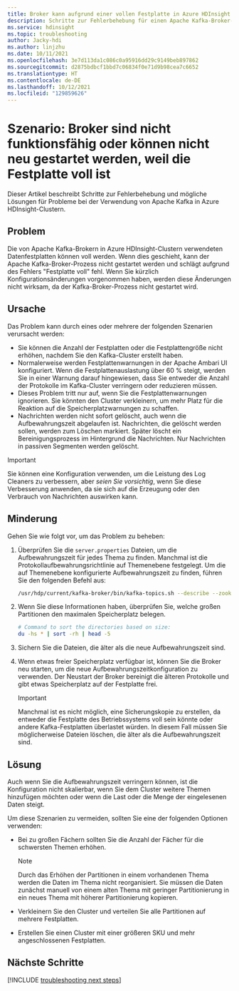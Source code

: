```yaml
---
title: Broker kann aufgrund einer vollen Festplatte in Azure HDInsight nicht gestartet werden
description: Schritte zur Fehlerbehebung für einen Apache Kafka-Broker-Prozess, der aufgrund eines vollen Datenträgers nicht gestartet werden kann.
ms.service: hdinsight
ms.topic: troubleshooting
author: Jacky-hdi
ms.author: linjzhu
ms.date: 10/11/2021
ms.openlocfilehash: 3e7d113da1c086c0a95916dd29c9149beb897862
ms.sourcegitcommit: d2875bdbcf1bbd7c06834f0e71d9b98cea7c6652
ms.translationtype: HT
ms.contentlocale: de-DE
ms.lasthandoff: 10/12/2021
ms.locfileid: "129859626"
---
```

# <a name="scenario-brokers-are-unhealthy-or-cant-restart-due-to-disk-space-full-issue"></a>Szenario: Broker sind nicht funktionsfähig oder können nicht neu gestartet werden, weil die Festplatte voll ist

Dieser Artikel beschreibt Schritte zur Fehlerbehebung und mögliche Lösungen für Probleme bei der Verwendung von Apache Kafka in Azure HDInsight-Clustern.

## <a name="issue"></a>Problem

Die von Apache Kafka-Brokern in Azure HDInsight-Clustern verwendeten Datenfestplatten können voll werden. Wenn dies geschieht, kann der Apache Kafka-Broker-Prozess nicht gestartet werden und schlägt aufgrund des Fehlers "Festplatte voll" fehl. Wenn Sie kürzlich Konfigurationsänderungen vorgenommen haben, werden diese Änderungen nicht wirksam, da der Kafka-Broker-Prozess nicht gestartet wird.

## <a name="cause"></a>Ursache

Das Problem kann durch eines oder mehrere der folgenden Szenarien verursacht werden:

- Sie können die Anzahl der Festplatten oder die Festplattengröße nicht erhöhen, nachdem Sie den Kafka-Cluster erstellt haben.
- Normalerweise werden Festplattenwarnungen in der Apache Ambari UI konfiguriert. Wenn die Festplattenauslastung über 60 % steigt, werden Sie in einer Warnung darauf hingewiesen, dass Sie entweder die Anzahl der Protokolle im Kafka-Cluster verringern oder reduzieren müssen.
- Dieses Problem tritt nur auf, wenn Sie die Festplattenwarnungen ignorieren. Sie könnten den Cluster verkleinern, um mehr Platz für die Reaktion auf die Speicherplatzwarnungen zu schaffen.
- Nachrichten werden nicht sofort gelöscht, auch wenn die Aufbewahrungszeit abgelaufen ist. Nachrichten, die gelöscht werden sollen, werden zum Löschen markiert. Später löscht ein Bereinigungsprozess im Hintergrund die Nachrichten. Nur Nachrichten in passiven Segmenten werden gelöscht.

> [!IMPORTANT]
> Sie können eine Konfiguration verwenden, um die Leistung des Log Cleaners zu verbessern, aber  *seien Sie vorsichtig*, wenn Sie diese Verbesserung anwenden, da sie sich auf die Erzeugung oder den Verbrauch von Nachrichten auswirken kann.

## <a name="mitigation"></a>Minderung

Gehen Sie wie folgt vor, um das Problem zu beheben:

1. Überprüfen Sie die `server.properties` Dateien, um die Aufbewahrungszeit für jedes Thema zu finden. Manchmal ist die Protokollaufbewahrungsrichtlinie auf Themenebene festgelegt. Um die auf Themenebene konfigurierte Aufbewahrungszeit zu finden, führen Sie den folgenden Befehl aus:

    ```bash
    /usr/hdp/current/kafka-broker/bin/kafka-topics.sh --describe --zookeeper <zookeeper-list>
    ```

2. Wenn Sie diese Informationen haben, überprüfen Sie, welche großen Partitionen den maximalen Speicherplatz belegen.

    ```bash
    # Command to sort the directories based on size:
    du -hs * | sort -rh | head -5 
    ```

3. Sichern Sie die Dateien, die älter als die neue Aufbewahrungszeit sind.

4. Wenn etwas freier Speicherplatz verfügbar ist, können Sie die Broker neu starten, um die neue Aufbewahrungszeitkonfiguration zu verwenden. Der Neustart der Broker bereinigt die älteren Protokolle und gibt etwas Speicherplatz auf der Festplatte frei.

   > [!IMPORTANT]
   > Manchmal ist es nicht möglich, eine Sicherungskopie zu erstellen, da entweder die Festplatte des Betriebssystems voll sein könnte oder andere Kafka-Festplatten überlastet würden. In diesem Fall müssen Sie möglicherweise Dateien löschen, die älter als die Aufbewahrungszeit sind.

## <a name="resolution"></a>Lösung

Auch wenn Sie die Aufbewahrungszeit verringern können, ist die Konfiguration nicht skalierbar, wenn Sie dem Cluster weitere Themen hinzufügen möchten oder wenn die Last oder die Menge der eingelesenen Daten steigt.

Um diese Szenarien zu vermeiden, sollten Sie eine der folgenden Optionen verwenden:

- Bei zu großen Fächern sollten Sie die Anzahl der Fächer für die schwersten Themen erhöhen.

  > [!NOTE]
  > Durch das Erhöhen der Partitionen in einem vorhandenen Thema werden die Daten im Thema nicht reorganisiert. Sie müssen die Daten zunächst manuell von einem alten Thema mit geringer Partitionierung in ein neues Thema mit höherer Partitionierung kopieren. 

- Verkleinern Sie den Cluster und verteilen Sie alle Partitionen auf mehrere Festplatten.

- Erstellen Sie einen Cluster mit einer größeren SKU und mehr angeschlossenen Festplatten.

## <a name="next-steps"></a>Nächste Schritte

[!INCLUDE [troubleshooting next steps](../includes/hdinsight-troubleshooting-next-steps.md)]
